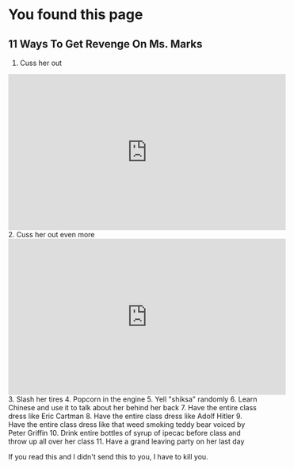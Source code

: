 # You found this page
## 11 Ways To Get Revenge On Ms. Marks
1. Cuss her out
<iframe width="560" height="315" src="https://www.youtube.com/embed/nWRxPDhd3d0" title="YouTube video player" frameborder="0" allow="accelerometer; autoplay; clipboard-write; encrypted-media; gyroscope; picture-in-picture" allowfullscreen></iframe>
2. Cuss her out even more
<iframe width="560" height="315" src="https://www.youtube.com/embed/i9AT3jjAP0Y" title="YouTube video player" frameborder="0" allow="accelerometer; autoplay; clipboard-write; encrypted-media; gyroscope; picture-in-picture" allowfullscreen></iframe>
3. Slash her tires
4. Popcorn in the engine
5. Yell "shiksa" randomly
6. Learn Chinese and use it to talk about her behind her back
7. Have the entire class dress like Eric Cartman
8. Have the entire class dress like Adolf Hitler
9. Have the entire class dress like that weed smoking teddy bear voiced by Peter Griffin
10. Drink entire bottles of syrup of ipecac before class and throw up all over her class
11. Have a grand leaving party on her last day

If you read this and I didn't send this to you, I have to kill you.
